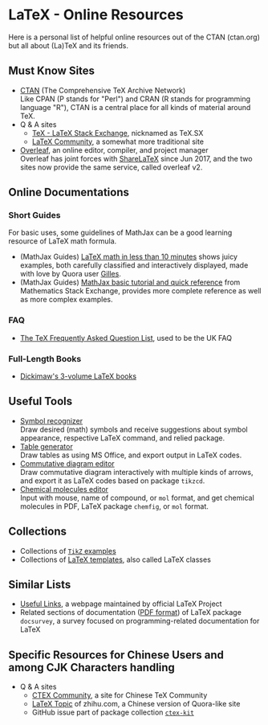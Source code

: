 # LaTeX - Online Resources

Here is a personal list of helpful online resources out of the CTAN (ctan.org) but all about (La)TeX and its friends.

## Must Know Sites

* [CTAN](https://ctan.org/) (The Comprehensive TeX Archive Network)<BR>
  Like CPAN (P stands for "Perl") and CRAN (R stands for programming language "R"), CTAN is a central place for all kinds of material around TeX.<BR>
* Q & A sites
  * [TeX - LaTeX Stack Exchange](https://tex.stackexchange.com), nicknamed as TeX.<span></span>SX
  * [LaTeX Community](https://latex.org/forum/), a somewhat more traditional site
* [Overleaf](https://www.overleaf.com/), an online editor, compiler, and project manager<BR>
  Overleaf has joint forces with [ShareLaTeX](https://www.sharelatex.com/) since Jun 2017, and the two sites now provide the same service, called overleaf v2.

## Online Documentations

### Short Guides

For basic uses, some guidelines of MathJax can be a good learning resource of LaTeX math formula.

* (MathJax Guides) [LaTeX math in less than 10 minutes](http://math-on-quora.surge.sh/) shows juicy examples, both  carefully classified and interactively displayed, made with love by Quora user [Gilles](https://www.quora.com/profile/Gilles-Castel-1).
* (MathJax Guides) [MathJax basic tutorial and quick reference](https://math.meta.stackexchange.com/questions/5020/) from Mathematics Stack Exchange, provides more complete reference as well as more complex examples.

### FAQ

* [The TeX Frequently Asked Question List](https://texfaq.org/), used to be the UK FAQ

### Full-Length Books

* [Dickimaw's 3-volume LaTeX books](https://www.dickimaw-books.com/latex/)

[comment]: <> (TODO, short description)

## Useful Tools

* [Symbol recognizer](http://detexify.kirelabs.org/classify.html)<BR>
  Draw desired (math) symbols and receive suggestions about symbol appearance, respective LaTeX command, and relied package.
* [Table generator](http://www.tablesgenerator.com/)<BR>
  Draw tables as using MS Office, and export output in LaTeX codes.
* [Commutative diagram editor](https://tikzcd.yichuanshen.de/)<BR>
  Draw commutative diagram interactively with multiple kinds of arrows, and export it as LaTeX codes based on package `tikzcd`.
* [Chemical molecules editor](https://py-chemist.com/mol_2_chemfig)<BR>
  Input with mouse, name of compound, or `mol` format, and get chemical molecules in PDF, LaTeX package `chemfig`, or `mol` format.

## Collections

* Collections of [`TikZ` examples](http://www.texample.net)
* Collections of [LaTeX templates](http://www.latextemplates.com/), also called LaTeX classes


## Similar Lists

* [Useful Links](https://www.latex-project.org/help/links/), a webpage maintained by official LaTeX Project
* Related sections of documentation ([PDF format](http://mirrors.ctan.org/info/docsurvey/docsurvey.pdf)) of LaTeX package `docsurvey`, a survey focused on programming-related documentation for LaTeX

## Specific Resources for Chinese Users and among CJK Characters handling

* Q & A sites
    * [CTEX Community](http://bbs.ctex.org/forum.php), a site for Chinese TeX Community
    * [LaTeX Topic](https://www.zhihu.com/topic/19568710) of zhihu.<span></span>com, a Chinese version of Quora-like site
    * GitHub issue part of package collection [`ctex-kit`](https://github.com/CTeX-org/ctex-kit)
